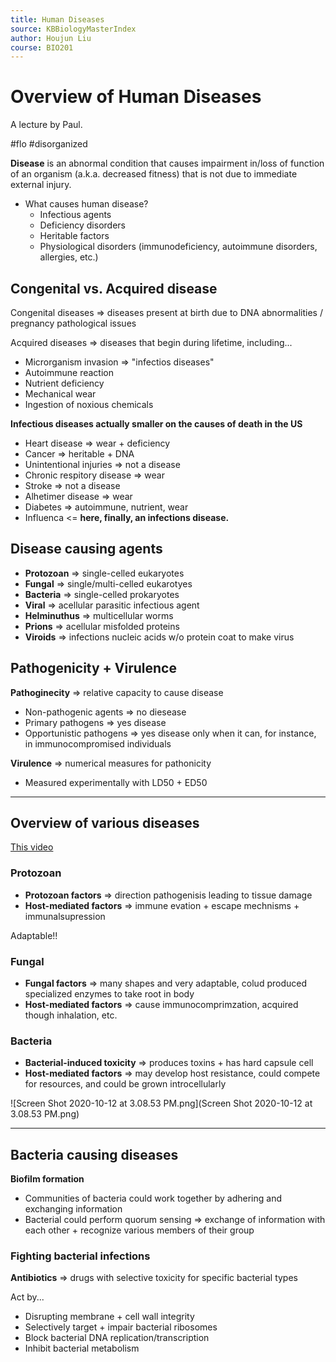 ```yaml
---
title: Human Diseases
source: KBBiologyMasterIndex
author: Houjun Liu
course: BIO201
---
```


# Overview of Human Diseases
A lecture by Paul.

#flo #disorganized 

**Disease** is an abnormal condition that causes impairment in/loss of function of an organism (a.k.a. decreased fitness) that is not due to immediate external injury.
	
* What causes human disease?
	* Infectious agents
	* Deficiency disorders
	* Heritable factors
	* Physiological disorders (immunodeficiency, autoimmune disorders, allergies, etc.)
	
## Congenital vs. Acquired disease

Congenital diseases => diseases present at birth due to DNA abnormalities / pregnancy pathological issues

Acquired diseases => diseases that begin during lifetime, including...

* Microrganism invasion => "infectios diseases"
* Autoimmune reaction
* Nutrient deficiency
* Mechanical wear
* Ingestion of noxious chemicals

**Infectious diseases actually smaller on the causes of death in the US**

* Heart disease => wear + deficiency 
* Cancer => heritable + DNA
* Unintentional injuries => not a disease
* Chronic respitory disease => wear
* Stroke => not a disease
* Alhetimer disease => wear
* Diabetes => autoimmune, nutrient, wear
* Influenca <= **here, finally, an infections disease.**

## Disease causing agents
* **Protozoan** => single-celled eukaryotes
* **Fungal** => single/multi-celled eukarotyes
* **Bacteria** => single-celled prokaryotes
* **Viral** => acellular parasitic infectious agent
* **Helminuthus** => multicellular worms
* **Prions** => acellular misfolded proteins
* **Viroids** => infections nucleic acids w/o protein coat to make virus

## Pathogenicity + Virulence

**Pathoginecity** => relative capacity to cause disease

- Non-pathogenic agents => no diesease
- Primary pathogens => yes disease
- Opportunistic pathogens => yes disease only when it can, for instance, in immunocompromised individuals

**Virulence** => numerical measures for pathonicity

- Measured experimentally with LD50 + ED50

***

## Overview of various diseases

[This video](https://drive.google.com/file/d/1WRnbgkhnmRrdP4ZqlqT3HHBD1_eW9qib/view)

### Protozoan

* **Protozoan factors** => direction pathogenisis leading to tissue damage
* **Host-mediated factors** => immune evation + escape mechnisms + immunalsupression

Adaptable!!

### Fungal

* **Fungal factors** => many shapes and very adaptable, colud produced specialized enzymes to take root in body
* **Host-mediated factors** => cause immunocomprimzation, acquired though inhalation, etc.

### Bacteria

* **Bacterial-induced toxicity** => produces toxins + has hard capsule cell
* **Host-mediated factors** => may develop host resistance, could compete for resources, and could be grown introcellularly

![Screen Shot 2020-10-12 at 3.08.53 PM.png](Screen Shot 2020-10-12 at 3.08.53 PM.png)

***

## Bacteria causing diseases

**Biofilm formation**

- Communities of bacteria could work together by adhering and exchanging information
- Bacterial could perform quorum sensing => exchange of information with each other + recognize various members of their group

### Fighting bacterial infections

**Antibiotics** => drugs with selective toxicity for specific bacterial types

Act by...

* Disrupting membrane + cell wall integrity
* Selectively target + impair bacterial ribosomes
* Block bacterial DNA replication/transcription
* Inhibit bacterial metabolism
